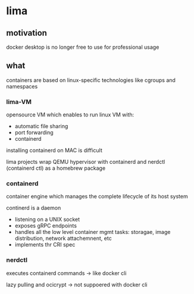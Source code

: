 # lima

## motivation

docker desktop is no longer free to use for professional usage

## what

containers are based on linux-specific technologies like cgroups and namespaces

### lima-VM

opensource VM which enables to run linux VM with:
- automatic file sharing
- port forwarding
- containerd

installing containerd on MAC is difficult

lima projects wrap QEMU hypervisor with containerd and nerdctl (containerd ctl) as a homebrew package

### containerd

container engine which manages the complete lifecycle of its host system

continerd is a daemon
- listening on a UNIX socket
- exposes gRPC endpoints
- handles all the low level container mgmt tasks: storagae, image distribution, network attachemnent, etc
- implements thr CRI spec

### nerdctl

executes containerd commands -> like docker cli

lazy pulling and ocicrypt -> not suppoered with docker cli